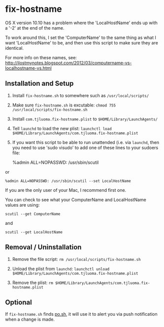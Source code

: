 # fix-hostname

OS X version 10.10 has a problem where the 'LocalHostName' ends up with a '-2' at the end of the name.

To work around this, I set the 'ComputerName' to the same thing as what I want 'LocalHostName' to
be, and then use this script to make sure they are identical.

For more info on these names, see: <http://ilostmynotes.blogspot.com/2012/03/computername-vs-localhostname-vs.html>

## Installation and Setup

1.	Install `fix-hostname.sh` to somewhere such as `/usr/local/scripts/`

2.	Make sure `fix-hostname.sh` is excutable: `chmod 755 /usr/local/scripts/fix-hostname.sh`

3.	Install `com.tjluoma.fix-hostname.plist` to `$HOME/Library/LaunchAgents/`

4.	Tell `launchd` to load the new plist: `launchctl load $HOME/Library/LaunchAgents/com.tjluoma.fix-hostname.plist`

5. If you want this script to be able to run unattended (i.e. via `launchd`, then you need to use
'sudo visudo' to add one of these lines to your sudoers file:

	%admin ALL=NOPASSWD: /usr/sbin/scutil

or

	%admin ALL=NOPASSWD: /usr/sbin/scutil --set LocalHostName

If you are the only user of your Mac, I recommend  first one.

You can check to see what your ComputerName and LocalHostName values are using:

	scutil --get ComputerName

and

	scutil --get LocalHostName

## Removal / Uninstallation

1. 	Remove the file script: `rm /usr/local/scripts/fix-hostname.sh`

2. 	Unload the plist from `launchd`: `launchctl unload $HOME/Library/LaunchAgents/com.tjluoma.fix-hostname.plist`

3.	Remove the plist: `rm $HOME/Library/LaunchAgents/com.tjluoma.fix-hostname.plist`

## Optional

If `fix-hostname.sh` finds [po.sh](https://github.com/tjluoma/po.sh), it will use it to alert you via push notification when a change is made.

